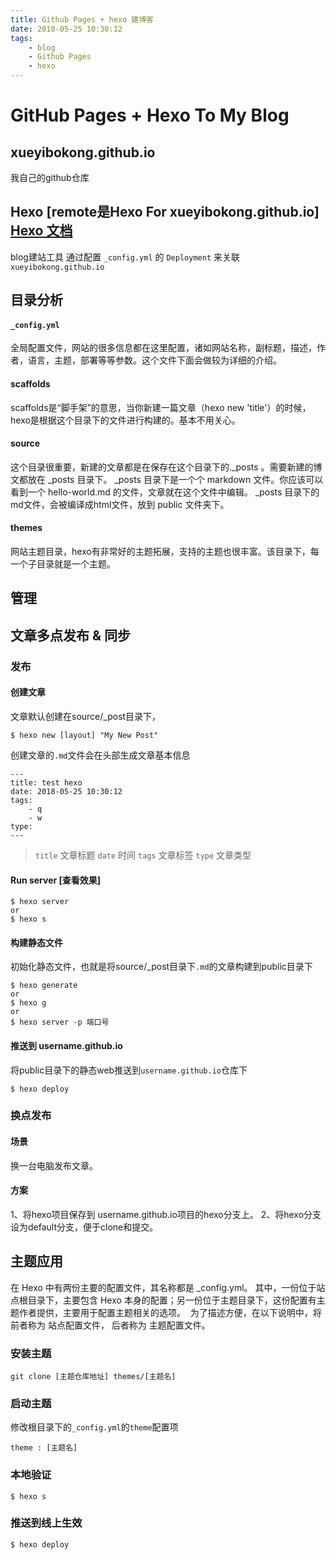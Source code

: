 ```yaml
---
title: Github Pages + hexo 建博客
date: 2018-05-25 10:30:12
tags: 
	- blog
	- Github Pages
	- hexo
---
```


# GitHub Pages + Hexo To My Blog
## xueyibokong.github.io
我自己的github仓库

## Hexo [remote是Hexo For xueyibokong.github.io] [Hexo 文档](https://hexo.io/zh-cn/docs)
blog建站工具
通过配置 `_config.yml` 的 `Deployment` 来关联 `xueyibokong.github.io`

## 目录分析
#### `_config.yml`
全局配置文件，网站的很多信息都在这里配置，诸如网站名称，副标题，描述，作者，语言，主题，部署等等参数。这个文件下面会做较为详细的介绍。
#### scaffolds
scaffolds是“脚手架”的意思，当你新建一篇文章（hexo new 'title'）的时候，hexo是根据这个目录下的文件进行构建的。基本不用关心。
#### source
这个目录很重要，新建的文章都是在保存在这个目录下的._posts 。需要新建的博文都放在 _posts 目录下。
_posts 目录下是一个个 markdown 文件。你应该可以看到一个 hello-world.md 的文件，文章就在这个文件中编辑。
_posts 目录下的md文件，会被编译成html文件，放到 public 文件夹下。
#### themes
网站主题目录，hexo有非常好的主题拓展，支持的主题也很丰富。该目录下，每一个子目录就是一个主题。
## 管理
## 文章多点发布 & 同步
### 发布
#### 创建文章
文章默认创建在source/_post目录下，
```
$ hexo new [layout] "My New Post"
```
创建文章的`.md`文件会在头部生成文章基本信息
```
---
title: test hexo
date: 2018-05-25 10:30:12
tags: 
	- q
	- w
type:	
---
```
>`title` 文章标题
>`date`  时间
>`tags`  文章标签
>`type`  文章类型
#### Run server [查看效果]
```
$ hexo server
or
$ hexo s
```
#### 构建静态文件
初始化静态文件，也就是将source/_post目录下`.md`的文章构建到public目录下
```
$ hexo generate 
or
$ hexo g
or 
$ hexo server -p 端口号
```
#### 推送到 username.github.io
将public目录下的静态web推送到`username.github.io`仓库下
```
$ hexo deploy
```
### 换点发布
#### 场景 
换一台电脑发布文章。
#### 方案
1、将hexo项目保存到 username.github.io项目的hexo分支上。
2、将hexo分支设为default分支，便于clone和提交。
## 主题应用
在 Hexo 中有两份主要的配置文件，其名称都是 _config.yml。 其中，一份位于站点根目录下，主要包含 Hexo 本身的配置；另一份位于主题目录下，这份配置有主题作者提供，主要用于配置主题相关的选项。 
为了描述方便，在以下说明中，将前者称为 站点配置文件， 后者称为 主题配置文件。
### 安装主题
```
git clone [主题仓库地址] themes/[主题名]
```
### 启动主题
修改根目录下的`_config.yml`的`theme`配置项
```
theme : [主题名]
```
### 本地验证
```
$ hexo s
```
### 推送到线上生效
```
$ hexo deploy
```
